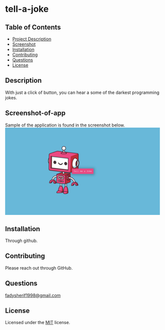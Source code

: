 # tell-a-joke

## Table of Contents
- [Project Description](#Description)
- [Screenshot](#Screenshot)
- [Installation](#Installation)
- [Contributing](#Contributing)
- [Questions](#Questions)
- [License](#License)

## Description
With just a click of button, you can hear a some of the darkest programming jokes. 

## Screenshot-of-app
Sample of the application is found in the screenshot below. <br>
![screenshot](./Joker.jpg)

## Installation
Through github.

## Contributing
Please reach out through GitHub.

## Questions
fadysherif1998@gmail.com

## License
Licensed under the [MIT](https://choosealicense.com/licenses/mit/) license.

